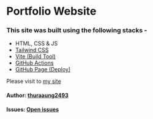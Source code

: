 # Portfolio Website

### This site was built using the following stacks -

- HTML, CSS & JS
- [Tailwind CSS](https://tailwindcss.com/)
- [Vite (Build Tool)](https://vitejs.dev/)
- [GitHub Actions](https://github.com/features/actions)
- [GitHub Page (Deploy)](https://pages.github.com/)

Please visit to [my site](https://thuraaung2493.github.io/)

[0]: https://github.com/thuraaung2493
[1]: https://github.com/thuraaung2493/thuraaung2493.github.io/issues

#### Author: [thuraaung2493][0]

#### Issues: [Open issues][1]
